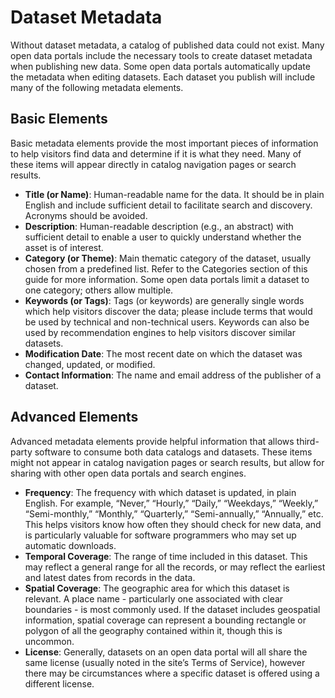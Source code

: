 # Dataset Metadata

Without dataset metadata, a catalog of published data could not exist. Many open data portals include the necessary tools to create dataset metadata when publishing new data. Some open data portals automatically update the metadata when editing datasets. Each dataset you publish will include many of the following metadata elements.

## Basic Elements
Basic metadata elements provide the most important pieces of information to help visitors find data and determine if it is what they need. Many of these items will appear directly in catalog navigation pages or search results.

* **Title (or Name)**: Human-readable name for the data. It should be in plain English and include sufficient detail to facilitate search and discovery. Acronyms should be avoided.
* **Description**: Human-readable description (e.g., an abstract) with sufficient detail to enable a user to quickly understand whether the asset is of interest.
* **Category (or Theme)**: Main thematic category of the dataset, usually chosen from a predefined list. Refer to the Categories section of this guide for more information. Some open data portals limit a dataset to one category; others allow multiple.
* **Keywords (or Tags)**: Tags (or keywords) are generally single words which help visitors discover the data; please include terms that would be used by technical and non-technical users. Keywords can also be used by recommendation engines to help visitors discover similar datasets.
* **Modification Date**: The most recent date on which the dataset was changed, updated, or modified.
* **Contact Information**: The name and email address of the publisher of a dataset.

## Advanced Elements
Advanced metadata elements provide helpful information that allows third-party software to consume both data catalogs and datasets. These items might not appear in catalog navigation pages or search results, but allow for sharing with other open data portals and search engines.
* **Frequency**: The frequency with which dataset is updated, in plain English. For example, “Never,” “Hourly,” “Daily,” “Weekdays,” “Weekly,” “Semi-monthly,” “Monthly,” “Quarterly,” “Semi-annually,” “Annually,” etc. This helps visitors know how often they should check for new data, and is particularly valuable for software programmers who may set up automatic downloads.
* **Temporal Coverage**: The range of time included in this dataset. This may reflect a general range for all the records, or may reflect the earliest and latest dates from records in the data.
* **Spatial Coverage**: The geographic area for which this dataset is relevant. A place name - particularly one associated with clear boundaries - is most commonly used. If the dataset includes geospatial information, spatial coverage can represent a bounding rectangle or polygon of all the geography contained within it, though this is uncommon.
* **License**: Generally, datasets on an open data portal will all share the same license (usually noted in the site’s Terms of Service), however there may be circumstances where a specific dataset is offered using a different license.